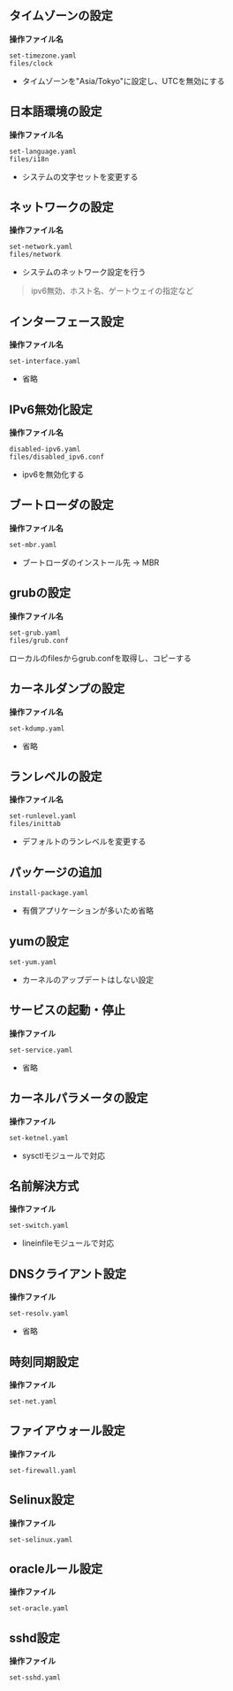 
## タイムゾーンの設定
**操作ファイル名**
```
set-timezone.yaml
files/clock
```
* タイムゾーンを"Asia/Tokyo"に設定し、UTCを無効にする

## 日本語環境の設定
**操作ファイル名**
```
set-language.yaml
files/i18n
```
* システムの文字セットを変更する  

## ネットワークの設定
**操作ファイル名**
```
set-network.yaml
files/network
```
* システムのネットワーク設定を行う
> ipv6無効、ホスト名、ゲートウェイの指定など

## インターフェース設定
**操作ファイル名**
```
set-interface.yaml
```
* 省略

## IPv6無効化設定
**操作ファイル名**
```
disabled-ipv6.yaml
files/disabled_ipv6.conf
```
* ipv6を無効化する

## ブートローダの設定
**操作ファイル名**
```
set-mbr.yaml
```
* ブートローダのインストール先 -> MBR

## grubの設定
**操作ファイル名**
```
set-grub.yaml
files/grub.conf
```	
ローカルのfilesからgrub.confを取得し、コピーする

## カーネルダンプの設定
**操作ファイル名**
```
set-kdump.yaml
```
* 省略

## ランレベルの設定
**操作ファイル名**
```
set-runlevel.yaml
files/inittab
```
* デフォルトのランレベルを変更する

## パッケージの追加
```
install-package.yaml
```
* 有償アプリケーションが多いため省略

## yumの設定
```
set-yum.yaml
```
* カーネルのアップデートはしない設定

## サービスの起動・停止
**操作ファイル**
```	
set-service.yaml
```
* 省略

## カーネルパラメータの設定
**操作ファイル**
```
set-ketnel.yaml
```
* sysctlモジュールで対応

## 名前解決方式
**操作ファイル**
```
set-switch.yaml
```	
* lineinfileモジュールで対応

## DNSクライアント設定
**操作ファイル**
```
set-resolv.yaml
```	
* 省略

## 時刻同期設定
**操作ファイル**
```
set-net.yaml
```
## ファイアウォール設定
**操作ファイル**
```
set-firewall.yaml
```

## Selinux設定
**操作ファイル**
```
set-selinux.yaml
```	

## oracleルール設定
**操作ファイル**
```
set-oracle.yaml
```	

## sshd設定
**操作ファイル**
```
set-sshd.yaml
```

